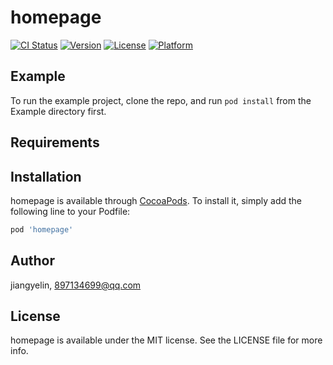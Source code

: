 # homepage

[![CI Status](https://img.shields.io/travis/jiangyelin/homepage.svg?style=flat)](https://travis-ci.org/jiangyelin/homepage)
[![Version](https://img.shields.io/cocoapods/v/homepage.svg?style=flat)](https://cocoapods.org/pods/homepage)
[![License](https://img.shields.io/cocoapods/l/homepage.svg?style=flat)](https://cocoapods.org/pods/homepage)
[![Platform](https://img.shields.io/cocoapods/p/homepage.svg?style=flat)](https://cocoapods.org/pods/homepage)

## Example

To run the example project, clone the repo, and run `pod install` from the Example directory first.

## Requirements

## Installation

homepage is available through [CocoaPods](https://cocoapods.org). To install
it, simply add the following line to your Podfile:

```ruby
pod 'homepage'
```

## Author

jiangyelin, 897134699@qq.com

## License

homepage is available under the MIT license. See the LICENSE file for more info.
